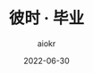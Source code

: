 ---
title: 彼时 · 毕业
date: 2022-06-30
author: aiokr
category: 纪行
cover: https://imgur.lzmun.com/picgo/after2022/202211051251978.jpg_itp
type: Photo
url: graduate-2022
excerpt: '毕业，是对过去四年甚至十六年的告别，也是对未来的憧憬。'
photos:
  - https://imgur.lzmun.com/picgo/after2022/我们毕业了-2022-10-04.jpg_itp
  - https://imgur.lzmun.com/picgo/after2022/202209112241295.png_itp
  - https://imgur.lzmun.com/picgo/after2022/202209112241772.png_itp
  - https://imgur.lzmun.com/picgo/after2022/2022届经管院全体本科生毕业合影.jpg_itp
  - https://imgur.lzmun.com/picgo/after2022/18文管毕业合影.jpg_itp
  - https://imgur.lzmun.com/picgo/after2022/202211051801366.jpg_itp
  - https://imgur.lzmun.com/picgo/after2022/202211051249834.jpg_itp
  - https://imgur.lzmun.com/picgo/after2022/202211051250157.jpg_itp
  - https://imgur.lzmun.com/picgo/after2022/202211051250522.jpg_itp
  - https://imgur.lzmun.com/picgo/after2022/202211051250480.jpg_itp
  - https://imgur.lzmun.com/picgo/after2022/202211051251978.jpg_itp
  - https://imgur.lzmun.com/picgo/after2022/202211051237729.jpg_itp
  - https://imgur.lzmun.com/picgo/after2022/202211051237691.jpg_itp
  - https://imgur.lzmun.com/picgo/after2022/202211051243603.jpg_itp
  - https://imgur.lzmun.com/picgo/after2022/202211051244860.jpg_itp
  - https://imgur.lzmun.com/picgo/after2022/202211051238386.jpg_itp
  - https://imgur.lzmun.com/picgo/after2022/202211051242128.jpg_itp
  - https://imgur.lzmun.com/picgo/after2022/202211051242963.jpg_itp
  - https://imgur.lzmun.com/picgo/after2022/202211051241867.jpg_itp
  - https://imgur.lzmun.com/picgo/after2022/202211051240207.jpg_itp
  - https://imgur.lzmun.com/picgo/after2022/202211051801052.jpg_itp
  - https://imgur.lzmun.com/picgo/after2022/202211051802093.jpg_itp
---